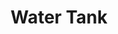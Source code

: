---
title: Water Tank
thumbnail: "../images/Prev_004.JPG"
type: "3d"
images: ["../images/Prev_005.JPG"]
---